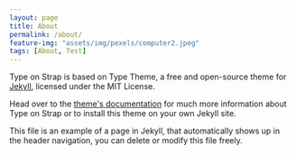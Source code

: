 ```yaml
---
layout: page
title: About
permalink: /about/
feature-img: "assets/img/pexels/computer2.jpeg"
tags: [About, Test]
---
```


Type on Strap is based on Type Theme, a free and open-source theme for [Jekyll](http://jekyllrb.com/), licensed under the MIT License.

Head over to the [theme's documentation](https://github.io/sylhare/Type-on-Strap) for much more information about Type on Strap or to install this theme on your own Jekyll site.

This file is an example of a page in Jekyll, that automatically shows up in the header navigation, you can delete or modify this file freely.

<!--
## Contact 

You can get in touch, leave a message or comment using the form bellow:

<form method="POST" action="https://formspree.io/youness_bouisouden@hotmail.com">
 <div stype="width:80%;text-align:center;">
  <input style="width:80%;display:inline;padding:0.7em 1em;display:inline-block;border-radius:0.2em;border:0.1em solid #888888" name="email" placeholder="Your email" type="email">   
  <textarea style="width:80%;display:block;padding:0.7em 1em;display:inline-block;border-radius:0.2em;border:0.1em solid #888888" name="message" placeholder="Your message"> </textarea>
 </div>
 <button style="background-color:#4CAF50;border:none;color:white;padding: 0.7em 1em;text-align:center;display:inline-block;border-radius:0.2em;border-bottom:0.2em solid #197C20;" onmouseover="this.style.background='#197C20'" onmouseout="this.style.background='#4CAF50'"
  type="submit">Send</button>
</form>
-->
